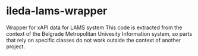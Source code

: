 # ileda-lams-wrapper
Wrapper for xAPI data for LAMS system
This code is extracted from the context of the Belgrade Metropolitan Univesity Information system,
so parts that rely on specific classes do not work outside the context of another project.
